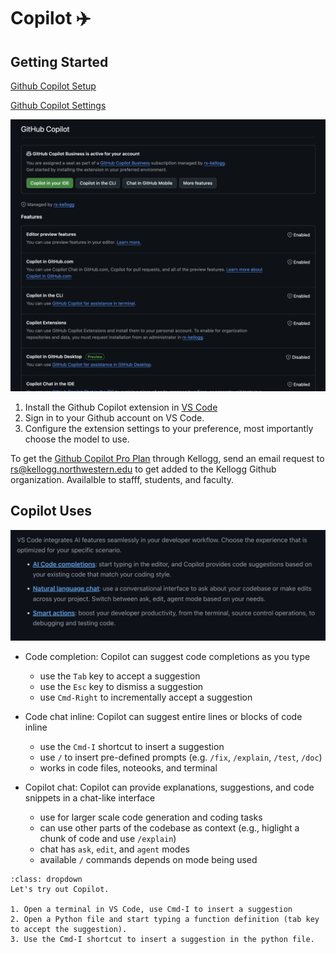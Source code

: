 # Copilot ✈️

## Getting Started

[Github Copilot Setup](https://code.visualstudio.com/docs/copilot/setup)

[Github Copilot Settings](https://github.com/settings/copilot)

![Github Copilot](./images/github-copilot-settings.png)

1. Install the Github Copilot extension in [VS Code](https://docs.github.com/en/copilot/quickstart?tool=vscode)
2. Sign in to your Github account on VS Code.
3. Configure the extension settings to your preference, most importantly choose the model to use.

To get the [Github Copilot Pro Plan](https://github.com/features/copilot/plans?cft=copilot_li.features_copilot) through Kellogg, send an email request to rs@kellogg.northwestern.edu to get added to the Kellogg Github organization. Availalble to stafff, students, and faculty.

## Copilot Uses

![Github Copilot Uses](./images/github-copilot-uses.png)


- Code completion: Copilot can suggest code completions as you type
    * use the `Tab` key to accept a suggestion
    * use the `Esc` key to dismiss a suggestion
    * use `Cmd-Right` to incrementally accept a suggestion

- Code chat inline: Copilot can suggest entire lines or blocks of code inline
    * use the `Cmd-I` shortcut to insert a suggestion
    * use `/` to insert pre-defined prompts (e.g. `/fix`, `/explain`, `/test`, `/doc`)
    * works in code files, noteooks, and terminal

- Copilot chat: Copilot can provide explanations, suggestions, and code snippets in a chat-like interface
    * use for larger scale code generation and coding tasks
    * can use other parts of the codebase as context (e.g., higlight a chunk of code and use `/explain`)
    * chat has `ask`, `edit`, and `agent` modes
    * available `/` commands depends on mode being used


```{admonition} Exercise
:class: dropdown
Let's try out Copilot.

1. Open a terminal in VS Code, use Cmd-I to insert a suggestion
2. Open a Python file and start typing a function definition (tab key to accept the suggestion).
3. Use the Cmd-I shortcut to insert a suggestion in the python file.
```